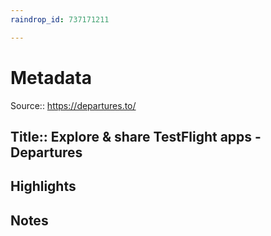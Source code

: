 ```yaml
---
raindrop_id: 737171211

---
```


# Metadata
Source:: https://departures.to/

Title:: Explore &amp; share TestFlight apps - Departures
---



## Highlights
## Notes
